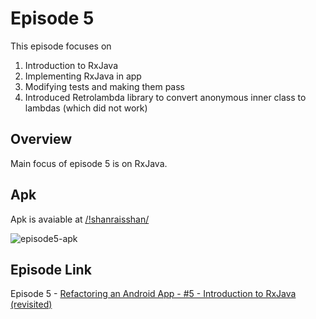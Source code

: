 # Episode 5
This episode focuses on
1. Introduction to RxJava
2. Implementing RxJava in app
3. Modifying tests and making them pass
4. Introduced Retrolambda library to convert anonymous inner class to lambdas (which did not work)


Overview
----
Main focus of episode 5 is on RxJava.

Apk
----
Apk is avaiable at [/!shanraisshan/](https://github.com/shanraisshan/Refactoring-Android-App-Series-Overview/tree/master/Episode5/!shanraisshan)

![episode5-apk](https://github.com/shanraisshan/Refactoring-Android-App-Series-Overview/blob/master/Episode5/!shanraisshan/E5.png)

Episode Link
----
Episode 5 - [Refactoring an Android App - #5 - Introduction to RxJava (revisited)](https://youtu.be/g1bxHkkdp90)
